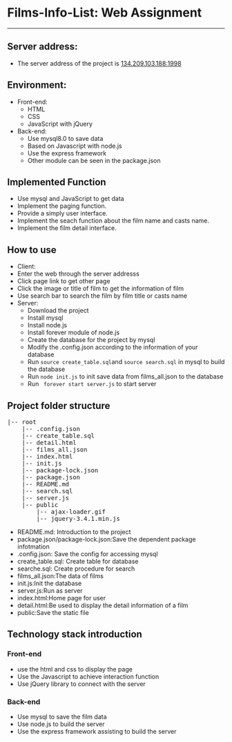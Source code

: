 # Films-Info-List: Web Assignment
***
## Server address:
* The server address of the project is <a href="">134.209.103.188:1998 </a>
## Environment:
* Front-end:
	* HTML
	* CSS
	* JavaScript with jQuery
* Back-end:
	* Use mysql8.0 to save data
	* Based on Javascript with node.js
	* Use the express framework
	* Other module can be seen in the package.json
## Implemented Function
* Use mysql and JavaScript to get data
* Implement the paging function.
* Provide a simply user interface.
* Implement the seach function about the film name and casts name.
* Implement the film detail interface.
## How to use
* Client:
 * Enter the web through the server addresss
 * Click page link to get other page
 * Click the image or title of film to get the information of film
 * Use search bar to search the film by film title or casts name
* Server:
	* Download the project
	* Install mysql
	* Install node.js
	* Install forever module of node.js 
	* Create the database for the project by mysql
	* Modify the .config.json according to the information of your database
	* Run ``` source create_table.sql ```and ```source search.sql``` in mysql to build the database
	* Run ``` node init.js ``` to init save data from films_all.json to the database
	* Run ``` forever start server.js``` to start server

## Project folder structure
<pre>
|-- root
    |-- .config.json	
    |-- create_table.sql
    |-- detail.html
    |-- films_all.json
    |-- index.html
    |-- init.js
    |-- package-lock.json
    |-- package.json
    |-- README.md
    |-- search.sql
    |-- server.js
    |-- public
        |-- ajax-loader.gif
        |-- jquery-3.4.1.min.js
</pre>
* README.md: Introduction to the project
* package.json/package-lock.json:Save the dependent package infotmation
* .config.json: Save the config for accessing mysql
* create_table.sql: Create table for database
* searche.sql: Create procedure for search
* films_all.json:The data of films
* init.js:Init the database
* server.js:Run as server
* index.html:Home page for user
* detail.html:Be used to display the detail information of a film
* public:Save the static file
## Technology stack introduction
### Front-end 
* use the html and css to display the page
* Use the Javascript to achieve interaction function
* Use jQuery library to connect with the server
### Back-end
* Use mysql to save the film data
* Use node.js to build the server
* Use the express framework assisting to build the server 
